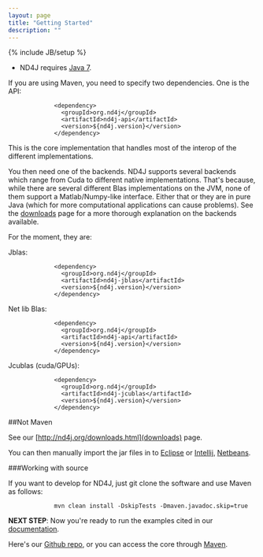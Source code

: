 ```yaml
---
layout: page
title: "Getting Started"
description: ""
---
```

{% include JB/setup %}

* ND4J requires [Java 7](http://www.oracle.com/technetwork/java/javase/downloads/jdk7-downloads-1880260.html).

If you are using Maven, you need to specify two dependencies. One is the API:
                
                 <dependency>
                   <groupId>org.nd4j</groupId>
                   <artifactId>nd4j-api</artifactId>
                   <version>${nd4j.version}</version>
                 </dependency>
             
This is the core implementation that handles most of the interop of the different implementations.

You then need one of the backends. ND4J supports several backends which range from Cuda to different native implementations. That's because, while there are several different Blas implementations on the JVM, none of them support a Matlab/Numpy-like interface. Either that or they are in pure Java (which for more computational applications can cause problems). See the [downloads](http://nd4j.org/downloads.html) page for a more thorough explanation on the backends available.
  
For the moment, they are:
    
Jblas: 

                 <dependency>
                   <groupId>org.nd4j</groupId>
                   <artifactId>nd4j-jblas</artifactId>
                   <version>${nd4j.version}</version>
                 </dependency>
  
Net lib Blas:
 
                 <dependency>
                   <groupId>org.nd4j</groupId>
                   <artifactId>nd4j-api</artifactId>
                   <version>${nd4j.version}</version>
                 </dependency>
      
Jcublas (cuda/GPUs):
     
                 <dependency>
                   <groupId>org.nd4j</groupId>
                   <artifactId>nd4j-jcublas</artifactId>
                   <version>${nd4j.version}</version>
                 </dependency>

##Not Maven

See our [http://nd4j.org/downloads.html](downloads) page.

You can then manually import the jar files in to [Eclipse](http://stackoverflow.com/questions/3280353/how-to-import-a-jar-in-eclipse) or [Intellij](http://stackoverflow.com/questions/1051640/correct-way-to-add-lib-jar-to-an-intellij-idea-project), [Netbeans](http://gpraveenkumar.wordpress.com/2009/06/17/abc-to-import-a-jar-file-in-netbeans-6-5/).

###Working with source

If you want to develop for ND4J, just git clone the software and use Maven as follows:

                 mvn clean install -DskipTests -Dmaven.javadoc.skip=true

**NEXT STEP**: Now you're ready to run the examples cited in our [documentation](../elementwise.html).

Here's our [Github repo](https://github.com/SkymindIO/nd4j), or you can access the core through [Maven](http://maven.apache.org/download.cgi).
